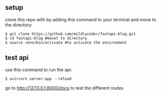 ## setup

clone this repo with by adding this command to your terminal and move to the directory:
```console
$ git clone https://github.com/mildlycoder/fastapi-blog.git
$ cd fastapi-blog #movet to directory
$ source venv/bin/activate #to activate the environment
```

## test api
use this command to run the api:
```console
$ uvircorn server:app --reload
```

go to http://127.0.0.1:8000/docs to test the different routes







